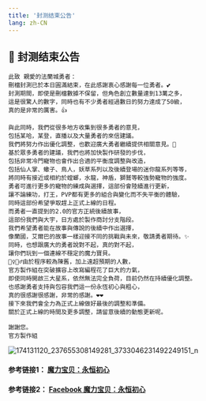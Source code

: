 ```yaml
---
title: '封测结束公告'
lang: zh-CN
---
```


## 📅 封测结束公告

```
此致 親愛的法蘭城勇者：
刪檔封測已於本日圓滿結束，在此感謝衷心感謝每一位勇者。💕
封測期間，即使是刪檔數據不保留，但角色創立數量達到13萬之多，
這是很驚人的數字，同時也有不少勇者經過數日的努力達成了50級，
真的是非常的厲害。👍

與此同時，我們從很多地方收集到很多勇者的意見，
包括某哈，某登，直播以及大量勇者的來信建議。
我們將努力作出優化調整，也歡迎廣大勇者繼續提供相關意見。📮
基於眾多勇者的建議，我們也將加快製作研發的步伐，
包括非常冷門寵物也會作出合適的平衡度調整與改造，
包括仙人掌、蠍子、鳥人，妖草系列以及後續登場的迷你龍系列等等，
將同時有接近或相約於螳螂，水龍，神盾，獅鷲等較強勢寵物的強度。
勇者可進行更多的寵物的練成與選擇，這部份會陸續進行更新，
讓不論練功，打王，PVP都有更多的組合與變化而不失平衡的體驗，
同時這部份希望爭取趕上正式上線的日程。
而勇者一直提到的2.0的官方正統後續故事，
這部份我們與大宇，日方處於製作商討分支階段。
我們希望勇者能在故事與傳說的後續中作出選擇，
像蘭國，艾爾巴的故事一樣迎接不同的挑戰與未來，敬請勇者期待。✨
同時，也想跟廣大的勇者說對不起，真的對不起，
讓你們玩到一個連線不穩定的魔力寶貝。
🙇‍♀️🙇‍♂️由於程序較為陳舊，加上遠超預期的人數，
官方製作組在突破擴容上改寫編程花了巨大的力氣，
即使同時開啟三大星系，依然無法完全負荷，目前仍然在持續優化調整。
也感謝勇者支持與包容我們這一份永恆初心與粗心，
真的很感謝很感謝，非常的感謝。❤❤
接下來我們會全力為正式上線做好最後的調整和準備。
關於正式上線的時間及更多調整，請留意後續的動態更新呢。

謝謝您。
官方製作組

```

![174131120_237655308149281_3733046231492249151_n](https://user-images.githubusercontent.com/78347270/115936930-8ddb1f00-a4d1-11eb-8102-e8ddb88cb73f.jpg)


#### 参考链接1： [魔力宝贝：永恒初心](https://cg.originmood.com/NewsContent/zh_TW/mlbb_notice_4763.html)
#### 参考链接2： [Facebook 魔力宝贝：永恒初心](https://www.facebook.com/cg.originmood/posts/237656611482484)